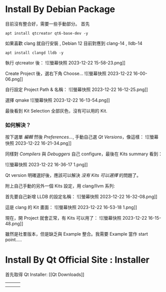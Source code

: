 # Install By Debian Package

目前沒有整合好，需要一些手動部分。
首先

	apt install qtcreator qt6-base-dev -y

如果喜歡 clang 就自行安裝 , Debian 12 目前對應到 clang-14 ,  lldb-14

	apt install clangd lldb -y


執行 qtcreator 後：
![[螢幕快照 2023-12-22 15-58-23.png]]

Create Project 後，選右下角 Choose...
![[螢幕快照 2023-12-22 16-00-06.png]]

自行設定 Project Path & 名稱：
![[螢幕快照 2023-12-22 16-12-25.png]]

選擇 qmake
![[螢幕快照 2023-12-22 16-13-54.png]]

最後看到 Kit Selection 全部灰色，沒有可以用的 Kit.


### 如何解決？
按下選單 *編輯* 然後 *Preferences...*, 手動自己選 *Qt Versions*，像這樣：
![[螢幕快照 2023-12-22 16-21-34.png]]

同樣對 *Compilers* 與 *Debuggers* 自己 configure，最後在 Kits summary 看到：

![[螢幕快照 2023-12-22 16-36-17 1.png]]

Qt version 明確選好後，應該可以解決 *沒有 Kits 可以選擇* 的問題了。

附上自己手動的另外一個 Kits 設定，用 clang/llvm 系列:

首先要自己新增 LLDB 的設定名稱：
![[螢幕快照 2023-12-22 16-32-08.png]]

這是 clang 的 Kit 畫面：
![[螢幕快照 2023-12-22 16-53-18 1.png]]

現在，開 Project 就會正常，有 Kits 可以用了：
![[螢幕快照 2023-12-22 16-15-48.png]]

雖然是社羣版本，但是缺乏與 Example 整合。我需要 Example 當作 start point.....

# Install By Qt Official Site : Installer
首先取得 Qt Installer: [[Qt Downloads]]

|  |  |  |
| ---- | ---- | ---- |
|  |  |  |
|  |  |  |

